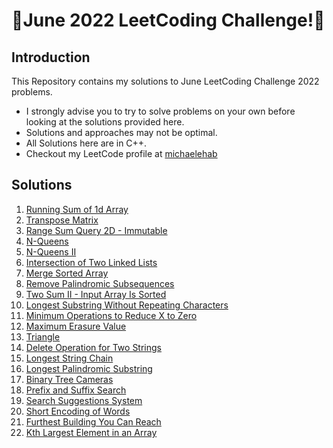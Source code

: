 # 🏅June 2022 LeetCoding Challenge!🏅
## Introduction
This Repository contains my solutions to June LeetCoding Challenge 2022 problems.
* I strongly advise you to try to solve problems on your own before looking at the solutions provided here.
* Solutions and approaches may not be optimal.
* All Solutions here are in C++.
* Checkout my LeetCode profile at <a href="https://leetcode.com/michaelehab/">michaelehab</a>

## Solutions
1. <a href="./1480.Running-Sum-of-1d-Array.cpp">Running Sum of 1d Array</a>
2. <a href="./867.Transpose-Matrix.cpp">Transpose Matrix</a>
3. <a href="./304.Range-Sum-Query-2D-Immutable.cpp">Range Sum Query 2D - Immutable</a>
4. <a href="./51.N-Queens.cpp">N-Queens</a>
5. <a href="./52.N-Queens-II.cpp">N-Queens II</a>
6. <a href="./160.Intersection-of-Two-Linked-Lists.cpp">Intersection of Two Linked Lists</a>
7. <a href="./88.Merge-Sorted-Array.cpp">Merge Sorted Array</a>
8. <a href="./1332.Remove-Palindromic-Subsequences.cpp">Remove Palindromic Subsequences</a>
9. <a href="./167.Two-Sum-II-Input-Array-Is-Sorted.cpp">Two Sum II - Input Array Is Sorted</a>
10. <a href="./3.Longest-Substring-Without-Repeating-Characters.cpp">Longest Substring Without Repeating Characters</a>
11. <a href="./1658.Minimum-Operations-to-Reduce-X-to-Zero.cpp">Minimum Operations to Reduce X to Zero</a>
12. <a href="./1695.Maximum-Erasure-Value.cpp">Maximum Erasure Value</a>
13. <a href="./120.Triangle.cpp">Triangle</a>
14. <a href="./583.Delete-Operation-for-Two-Strings.cpp">Delete Operation for Two Strings</a>
15. <a href="./1048.Longest-String-Chain.cpp">Longest String Chain</a>
16. <a href="./5.Longest-Palindromic-Substring.cpp">Longest Palindromic Substring</a>
17. <a href="./968.Binary-Tree-Cameras.cpp">Binary Tree Cameras</a>
18. <a href="./745.Prefix-and-Suffix-Search.cpp">Prefix and Suffix Search</a>
19. <a href="./1268.Search-Suggestions-System.cpp">Search Suggestions System</a>
20. <a href="./820.Short-Encoding-of-Words.cpp">Short Encoding of Words</a>
21. <a href="./1642.Furthest-Building-You-Can-Reach.cpp">Furthest Building You Can Reach</a>
22. <a href="./215.Kth-Largest-Element-in-an-Array.cpp">Kth Largest Element in an Array</a>